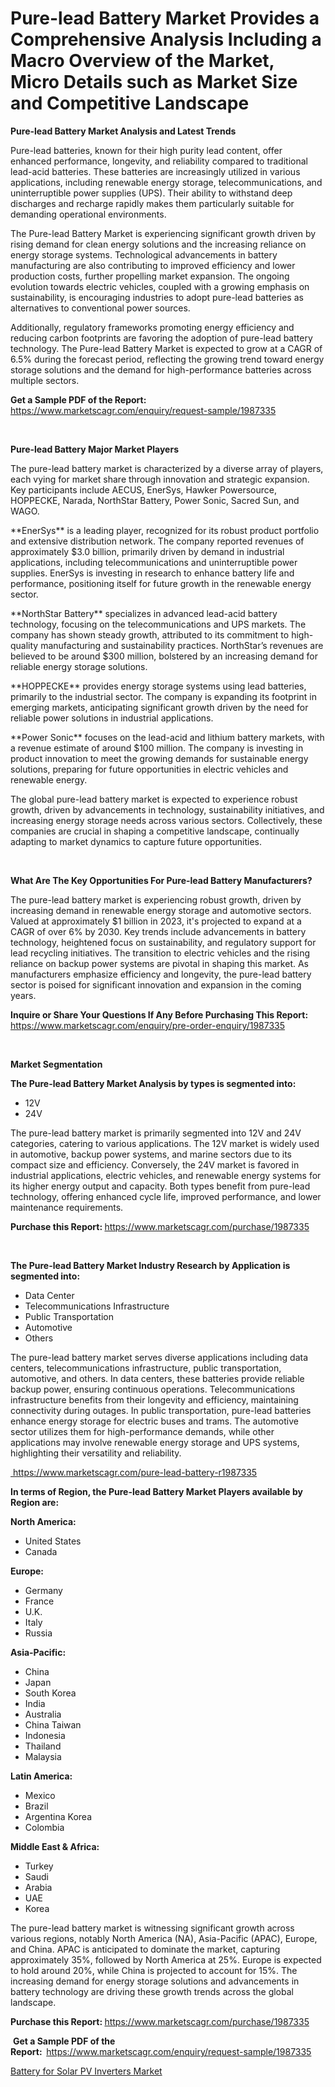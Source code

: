 <p><h1>Pure-lead Battery Market Provides a Comprehensive Analysis Including a Macro Overview of the Market, Micro Details such as Market Size and Competitive Landscape</h1></p><p><strong>Pure-lead Battery Market Analysis and Latest Trends</strong></p>
<p><p>Pure-lead batteries, known for their high purity lead content, offer enhanced performance, longevity, and reliability compared to traditional lead-acid batteries. These batteries are increasingly utilized in various applications, including renewable energy storage, telecommunications, and uninterruptible power supplies (UPS). Their ability to withstand deep discharges and recharge rapidly makes them particularly suitable for demanding operational environments.</p><p>The Pure-lead Battery Market is experiencing significant growth driven by rising demand for clean energy solutions and the increasing reliance on energy storage systems. Technological advancements in battery manufacturing are also contributing to improved efficiency and lower production costs, further propelling market expansion. The ongoing evolution towards electric vehicles, coupled with a growing emphasis on sustainability, is encouraging industries to adopt pure-lead batteries as alternatives to conventional power sources. </p><p>Additionally, regulatory frameworks promoting energy efficiency and reducing carbon footprints are favoring the adoption of pure-lead battery technology. The Pure-lead Battery Market is expected to grow at a CAGR of 6.5% during the forecast period, reflecting the growing trend toward energy storage solutions and the demand for high-performance batteries across multiple sectors.</p></p>
<p><strong>Get a Sample PDF of the Report:&nbsp;</strong> <a href="https://www.marketscagr.com/enquiry/request-sample/1987335?utm_campaign=3277&utm_medium=2&utm_source=Github&utm_content=ia&utm_term=07042025&utm_id=pure-lead-battery">https://www.marketscagr.com/enquiry/request-sample/1987335</a></p>
<p>&nbsp;</p>
<p><strong>Pure-lead Battery Major Market Players</strong></p>
<p><p>The pure-lead battery market is characterized by a diverse array of players, each vying for market share through innovation and strategic expansion. Key participants include AECUS, EnerSys, Hawker Powersource, HOPPECKE, Narada, NorthStar Battery, Power Sonic, Sacred Sun, and WAGO.</p><p>**EnerSys** is a leading player, recognized for its robust product portfolio and extensive distribution network. The company reported revenues of approximately $3.0 billion, primarily driven by demand in industrial applications, including telecommunications and uninterruptible power supplies. EnerSys is investing in research to enhance battery life and performance, positioning itself for future growth in the renewable energy sector.</p><p>**NorthStar Battery** specializes in advanced lead-acid battery technology, focusing on the telecommunications and UPS markets. The company has shown steady growth, attributed to its commitment to high-quality manufacturing and sustainability practices. NorthStar’s revenues are believed to be around $300 million, bolstered by an increasing demand for reliable energy storage solutions.</p><p>**HOPPECKE** provides energy storage systems using lead batteries, primarily to the industrial sector. The company is expanding its footprint in emerging markets, anticipating significant growth driven by the need for reliable power solutions in industrial applications.</p><p>**Power Sonic** focuses on the lead-acid and lithium battery markets, with a revenue estimate of around $100 million. The company is investing in product innovation to meet the growing demands for sustainable energy solutions, preparing for future opportunities in electric vehicles and renewable energy.</p><p>The global pure-lead battery market is expected to experience robust growth, driven by advancements in technology, sustainability initiatives, and increasing energy storage needs across various sectors. Collectively, these companies are crucial in shaping a competitive landscape, continually adapting to market dynamics to capture future opportunities.</p></p>
<p>&nbsp;</p>
<p><strong>What Are The Key Opportunities For Pure-lead Battery Manufacturers?</strong></p>
<p><p>The pure-lead battery market is experiencing robust growth, driven by increasing demand in renewable energy storage and automotive sectors. Valued at approximately $1 billion in 2023, it's projected to expand at a CAGR of over 6% by 2030. Key trends include advancements in battery technology, heightened focus on sustainability, and regulatory support for lead recycling initiatives. The transition to electric vehicles and the rising reliance on backup power systems are pivotal in shaping this market. As manufacturers emphasize efficiency and longevity, the pure-lead battery sector is poised for significant innovation and expansion in the coming years.</p></p>
<p><strong>Inquire or Share Your Questions If Any Before Purchasing This Report:</strong> <a href="https://www.marketscagr.com/enquiry/pre-order-enquiry/1987335?utm_campaign=3277&utm_medium=2&utm_source=Github&utm_content=ia&utm_term=07042025&utm_id=pure-lead-battery">https://www.marketscagr.com/enquiry/pre-order-enquiry/1987335</a></p>
<p>&nbsp;</p>
<p><strong>Market Segmentation</strong></p>
<p><strong>The Pure-lead Battery Market Analysis by types is segmented into:</strong></p>
<p><ul><li>12V</li><li>24V</li></ul></p>
<p><p>The pure-lead battery market is primarily segmented into 12V and 24V categories, catering to various applications. The 12V market is widely used in automotive, backup power systems, and marine sectors due to its compact size and efficiency. Conversely, the 24V market is favored in industrial applications, electric vehicles, and renewable energy systems for its higher energy output and capacity. Both types benefit from pure-lead technology, offering enhanced cycle life, improved performance, and lower maintenance requirements.</p></p>
<p><strong>Purchase this Report:&nbsp;</strong><a href="https://www.marketscagr.com/purchase/1987335?utm_campaign=3277&utm_medium=2&utm_source=Github&utm_content=ia&utm_term=07042025&utm_id=pure-lead-battery">https://www.marketscagr.com/purchase/1987335</a></p>
<p>&nbsp;</p>
<p><strong>The Pure-lead Battery Market Industry Research by Application is segmented into:</strong></p>
<p><ul><li>Data Center</li><li>Telecommunications Infrastructure</li><li>Public Transportation</li><li>Automotive</li><li>Others</li></ul></p>
<p><p>The pure-lead battery market serves diverse applications including data centers, telecommunications infrastructure, public transportation, automotive, and others. In data centers, these batteries provide reliable backup power, ensuring continuous operations. Telecommunications infrastructure benefits from their longevity and efficiency, maintaining connectivity during outages. In public transportation, pure-lead batteries enhance energy storage for electric buses and trams. The automotive sector utilizes them for high-performance demands, while other applications may involve renewable energy storage and UPS systems, highlighting their versatility and reliability.</p></p>
<p><a href="https://www.marketscagr.com/pure-lead-battery-r1987335?utm_campaign=3277&utm_medium=2&utm_source=Github&utm_content=ia&utm_term=07042025&utm_id=pure-lead-battery">&nbsp;https://www.marketscagr.com/pure-lead-battery-r1987335</a></p>
<p><strong>In terms of Region, the Pure-lead Battery Market Players available by Region are:</strong></p>
<p>
    <p> <strong> North America: </strong>
        <ul>
            <li>United States</li>
            <li>Canada</li>
        </ul>
        </p> 
    <p> <strong> Europe: </strong>
        <ul>
            <li>Germany</li>
            <li>France</li>
            <li>U.K.</li>
            <li>Italy</li>
            <li>Russia</li>
        </ul>
        </p> 
    <p> <strong> Asia-Pacific: </strong>
        <ul>
            <li>China</li>
            <li>Japan</li>
            <li>South Korea</li>
            <li>India</li>
            <li>Australia</li>
            <li>China Taiwan</li>
            <li>Indonesia</li>
            <li>Thailand</li>
            <li>Malaysia</li>
        </ul>
        </p> 
    <p> <strong> Latin America: </strong>
        <ul>
            <li>Mexico</li>
            <li>Brazil</li>
            <li>Argentina Korea</li>
            <li>Colombia</li>
        </ul>
        </p> 
    <p> <strong> Middle East & Africa: </strong>
        <ul>
            <li>Turkey</li>
            <li>Saudi</li>
            <li>Arabia</li>
            <li>UAE</li>
            <li>Korea</li>
        </ul>
    </p>
    </p>
<p><p>The pure-lead battery market is witnessing significant growth across various regions, notably North America (NA), Asia-Pacific (APAC), Europe, and China. APAC is anticipated to dominate the market, capturing approximately 35%, followed by North America at 25%. Europe is expected to hold around 20%, while China is projected to account for 15%. The increasing demand for energy storage solutions and advancements in battery technology are driving these growth trends across the global landscape.</p></p>
<p><strong>Purchase this Report: </strong><a href="https://www.marketscagr.com/purchase/1987335?utm_campaign=3277&utm_medium=2&utm_source=Github&utm_content=ia&utm_term=07042025&utm_id=pure-lead-battery">https://www.marketscagr.com/purchase/1987335</a></p>
<p>&nbsp;<strong>Get a Sample PDF of the Report:&nbsp;&nbsp;</strong><a href="https://www.marketscagr.com/enquiry/request-sample/1987335?utm_campaign=3277&utm_medium=2&utm_source=Github&utm_content=ia&utm_term=07042025&utm_id=pure-lead-battery">https://www.marketscagr.com/enquiry/request-sample/1987335</a></p>
<p><strong></strong></p>
<p><p><a href="https://github.com/shirlantosx7/Market-Research-Report-List-1/blob/main/battery-for-solar-pv-inverters-market.md?utm_campaign=3277&utm_medium=2&utm_source=Github&utm_content=ia&utm_term=07042025&utm_id=pure-lead-battery">Battery for Solar PV Inverters Market</a></p></p>